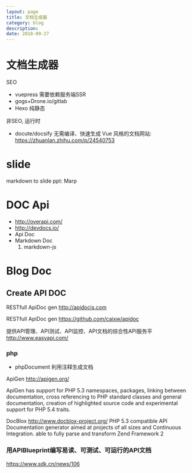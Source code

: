 ```yaml
---
layout: page
title: 文档生成器
category: blog
description: 
date: 2018-09-27
---
```

# 文档生成器
SEO 
- vuepress 需要依赖服务端SSR
- gogs+Drone.io/gitlab
- Hexo 纯静态

非SEO, 运行时
- docute/docsify 无需编译、快速生成 Vue 风格的文档网站: https://zhuanlan.zhihu.com/p/24540753

# slide
markdown to slide ppt: Marp

# DOC Api
- http://overapi.com/
- http://devdocs.io/
- Api Doc
- Markdown Doc
    1. markdown-js

# Blog Doc

## Create API DOC
RESTfull ApiDoc gen
http://apidocjs.com

RESTfull ApiDoc gen
https://github.com/caixw/apidoc

提供API管理、API测试、API监控、API文档的综合性API服务平
http://www.easyapi.com/

### php
- phpDocument 利用注释生成文档

ApiGen
http://apigen.org/

ApiGen has support for PHP 5.3 namespaces, packages, linking between documentation, cross referencing to PHP standard classes and general documentation, creation of highlighted source code and experimental support for PHP 5.4 traits.

DocBlox
http://www.docblox-project.org/
PHP 5.3 compatible API Documentation generator aimed at projects of all sizes and Continuous Integration.
able to fully parse and transform Zend Framework 2

### 用APIBlueprint编写易读、可测试、可运行的API文档
https://www.sdk.cn/news/106